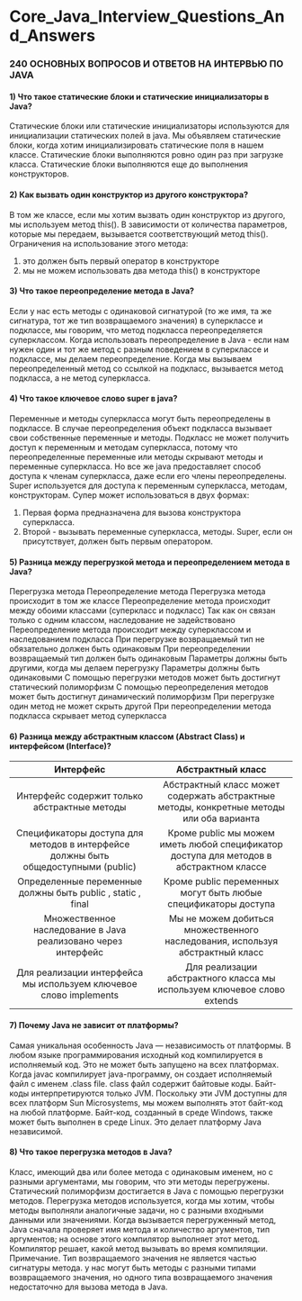 # Core_Java_Interview_Questions_And_Answers
### 240 ОСНОВНЫХ ВОПРОСОВ И ОТВЕТОВ НА ИНТЕРВЬЮ ПО JAVA

#### 1) Что такое статические блоки и статические инициализаторы в Java?
Статические блоки или статические инициализаторы используются для инициализации статических полей в java. Мы объявляем статические блоки, когда хотим инициализировать статические поля в нашем классе. Статические блоки выполняются ровно один раз при загрузке класса. Статические блоки выполняются еще до выполнения конструкторов.

#### 2) Как вызвать один конструктор из другого конструктора?
В том же классе, если мы хотим вызвать один конструктор из другого, мы используем метод this(). В зависимости от количества параметров, которые мы передаем, вызывается соответствующий метод this().
Ограничения на использование этого метода:
1) это должен быть первый оператор в конструкторе
2) мы не можем использовать два метода this() в конструкторе

#### 3) Что такое переопределение метода в Java?
Если у нас есть методы с одинаковой сигнатурой (то же имя, та же сигнатура, тот же тип возвращаемого значения) в суперклассе и подклассе, мы говорим, что метод подкласса переопределяется суперклассом. 
Когда использовать переопределение в Java - если нам нужен один и тот же метод с разным поведением в суперклассе и подклассе, мы делаем переопределение. Когда мы вызываем переопределенный метод со ссылкой на подкласс, вызывается метод подкласса, а не метод суперкласса.

#### 4) Что такое ключевое слово super в java?
Переменные и методы суперкласса могут быть переопределены в подклассе. В случае переопределения объект подкласса вызывает свои собственные переменные и методы. Подкласс не может получить доступ к переменным и методам суперкласса, потому что переопределенные переменные или методы скрывают методы и переменные суперкласса. Но все же java предоставляет способ доступа к членам суперкласса, даже если его члены переопределены. Super используется для доступа к переменным суперкласса, методам, конструкторам.
Супер может использоваться в двух формах:
1) Первая форма предназначена для вызова конструктора суперкласса.
2) Второй - вызывать переменные суперкласса, методы. Super, если он присутствует, должен быть первым оператором.

#### 5) Разница между перегрузкой метода и переопределением метода в Java?
Перегрузка метода	Переопределение метода
Перегрузка метода происходит в том же классе	Переопределение метода происходит между
обоими классами (суперкласс и подкласс)
Так как он связан только с одним классом, наследование не задействовано	Переопределение метода происходит между суперклассом и наследованием подкласса
При перегрузке возвращаемый тип не обязательно должен быть одинаковым	При переопределении возвращаемый тип должен быть одинаковым
Параметры должны быть другими, когда мы делаем перегрузку	Параметры должны быть одинаковыми
С помощью перегрузки методов может быть достигнут статический полиморфизм	С помощью переопределения методов может быть достигнут динамический полиморфизм
При перегрузке один метод не может скрыть другой	При переопределении метода подкласса скрывает метод суперкласса

#### 6) Разница между абстрактным классом (Abstract Class) и интерфейсом (Interface)?
| Интерфейс | Абстрактный класс | 
| :---:         |     :---:      | 
| Интерфейс содержит только абстрактные методы   | Абстрактный класс может содержать абстрактные методы, конкретные методы или оба варианта     | 
| Спецификаторы доступа для методов в интерфейсе должны быть общедоступными (public)     | Кроме public мы можем иметь любой спецификатор доступа для методов в абстрактном классе       | 
| Определенные переменные должны быть public , static , final   | Кроме public переменных могут быть любые спецификаторы доступа     | 
| Множественное наследование в Java реализовано через интерфейс     | Мы не можем добиться множественного наследования, используя абстрактный класс       |
| Для реализации интерфейса мы используем ключевое слово implements   | Для реализации абстрактного класса мы используем ключевое слово extends     | 


#### 7) Почему Java не зависит от платформы?
Самая уникальная особенность Java — независимость от платформы. В любом языке программирования исходный код компилируется в исполняемый код. Это не может быть запущено на всех платформах. Когда javac компилирует java-программу, он создает исполняемый файл с именем .class file.
class файл содержит байтовые коды. Байт-коды интерпретируются только JVM. Поскольку эти JVM доступны для всех платформ Sun Microsystems, мы можем выполнять этот байт-код на любой платформе. Байт-код, созданный в среде Windows, также может быть выполнен в среде Linux. Это делает платформу Java независимой.

#### 8) Что такое перегрузка методов в Java?
Класс, имеющий два или более метода с одинаковым именем, но с разными аргументами, мы говорим, что эти методы перегружены. Статический полиморфизм достигается в Java с помощью перегрузки методов.
Перегрузка методов используется, когда мы хотим, чтобы методы выполняли аналогичные задачи, но с разными входными данными или значениями. Когда вызывается перегруженный метод, Java сначала проверяет имя метода и количество аргументов, тип аргументов; на основе этого компилятор выполняет этот метод.
Компилятор решает, какой метод вызывать во время компиляции. 
Примечание. Тип возвращаемого значения не является частью сигнатуры метода. у нас могут быть методы с разными типами возвращаемого значения, но одного типа возвращаемого значения недостаточно для вызова метода в Java.
